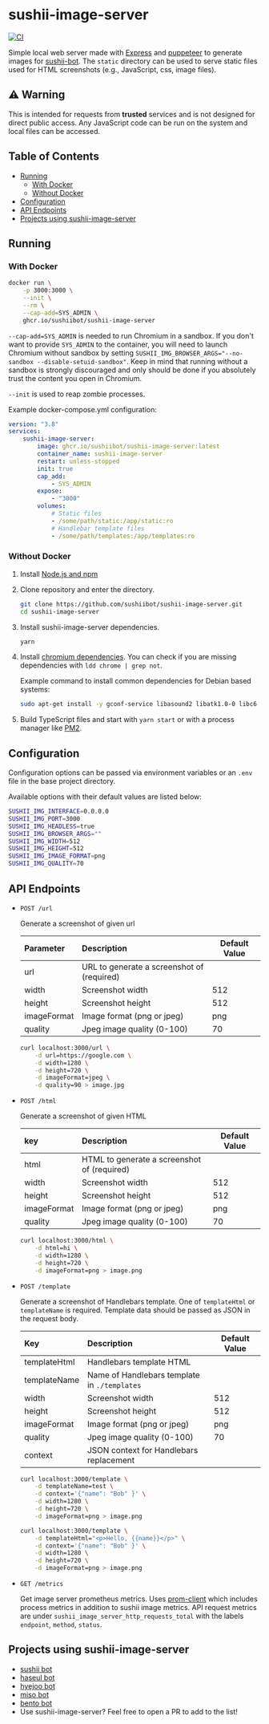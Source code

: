 # sushii-image-server <!-- omit in toc -->

[![CI](https://github.com/sushiibot/sushii-image-server/workflows/CI/badge.svg)](https://github.com/sushiibot/sushii-image-server/actions?query=workflow%3ACI)

Simple local web server made with [Express](https://github.com/expressjs/express) and
[puppeteer](https://github.com/GoogleChrome/puppeteer) to generate images for
[sushii-bot](https://github.com/sushiibot/sushii-ts-services). The `static` directory can
be used to serve static files used for HTML screenshots (e.g., JavaScript, css,
image files).

## ⚠ Warning <!-- omit in toc -->

This is intended for requests from **trusted** services and is not designed for
direct public access. Any JavaScript code can be run on the system and local
files can be accessed.

## Table of Contents <!-- omit in toc -->

- [Running](#running)
  - [With Docker](#with-docker)
  - [Without Docker](#without-docker)
- [Configuration](#configuration)
- [API Endpoints](#api-endpoints)
- [Projects using sushii-image-server](#projects-using-sushii-image-server)

## Running

### With Docker

```bash
docker run \
    -p 3000:3000 \
    --init \
    --rm \
    --cap-add=SYS_ADMIN \
    ghcr.io/sushiibot/sushii-image-server
```

`--cap-add=SYS_ADMIN` is needed to run Chromium in a sandbox. If you don't want
to provide `SYS_ADMIN` to the container, you will need to launch Chromium
without sandbox by setting `SUSHII_IMG_BROWSER_ARGS="--no-sandbox --disable-setuid-sandbox"`.
Keep in mind that running without a sandbox is
strongly discouraged and only should be done if you absolutely trust the content
you open in Chromium.

`--init` is used to reap zombie processes.

Example docker-compose.yml configuration:

```yml
version: "3.8"
services:
    sushii-image-server:
        image: ghcr.io/sushiibot/sushii-image-server:latest
        container_name: sushii-image-server
        restart: unless-stopped
        init: true
        cap_add:
            - SYS_ADMIN
        expose:
            - "3000"
        volumes:
            # Static files
            - /some/path/static:/app/static:ro
            # Handlebar template files
            - /some/path/templates:/app/templates:ro
```

### Without Docker

1. Install [Node.js and npm](https://nodejs.org/en/download/package-manager/)

2. Clone repository and enter the directory.

    ```bash
    git clone https://github.com/sushiibot/sushii-image-server.git
    cd sushii-image-server
    ```

3. Install sushii-image-server dependencies.

    ```bash
    yarn
    ```

4. Install [chromium dependencies](https://github.com/GoogleChrome/puppeteer/blob/master/docs/troubleshooting.md#chrome-headless-doesnt-launch). You can check if you are missing dependencies with `ldd chrome | grep not`.

    Example command to install common dependencies for Debian based systems:

    ```bash
    sudo apt-get install -y gconf-service libasound2 libatk1.0-0 libc6 libcairo2 libcups2 libdbus-1-3 libexpat1 libfontconfig1 libgcc1 libgconf-2-4 libgdk-pixbuf2.0-0 libglib2.0-0 libgtk-3-0 libnspr4 libpango-1.0-0 libpangocairo-1.0-0 libstdc++6 libx11-6 libx11-xcb1 libxcb1 libxcomposite1 libxcursor1 libxdamage1 libxext6 libxfixes3 libxi6 libxrandr2 libxrender1 libxss1 libxtst6 ca-certificates fonts-liberation libappindicator1 libnss3 lsb-release xdg-utils wget
    ```

5. Build TypeScript files and start with `yarn start` or with a process manager
   like [PM2].

## Configuration

Configuration options can be passed via environment variables or an `.env` file
in the base project directory.

Available options with their default values are listed below:

```bash
SUSHII_IMG_INTERFACE=0.0.0.0
SUSHII_IMG_PORT=3000
SUSHII_IMG_HEADLESS=true
SUSHII_IMG_BROWSER_ARGS=""
SUSHII_IMG_WIDTH=512
SUSHII_IMG_HEIGHT=512
SUSHII_IMG_IMAGE_FORMAT=png
SUSHII_IMG_QUALITY=70
```

## API Endpoints

* `POST /url`

  Generate a screenshot of given url

  | Parameter   | Description                                | Default Value |
  | :---------- | :----------------------------------------- | ------------- |
  | url         | URL to generate a screenshot of (required) |               |
  | width       | Screenshot width                           | 512           |
  | height      | Screenshot height                          | 512           |
  | imageFormat | Image format (png or jpeg)                 | png           |
  | quality     | Jpeg image quality (0-100)                 | 70            |

  ```bash
  curl localhost:3000/url \
      -d url=https://google.com \
      -d width=1280 \
      -d height=720 \
      -d imageFormat=jpeg \
      -d quality=90 > image.jpg
  ```

* `POST /html`

  Generate a screenshot of given HTML

  | key         | Description                                 | Default Value |
  | :---------- | :------------------------------------------ | ------------- |
  | html        | HTML to generate a screenshot of (required) |               |
  | width       | Screenshot width                            | 512           |
  | height      | Screenshot height                           | 512           |
  | imageFormat | Image format (png or jpeg)                  | png           |
  | quality     | Jpeg image quality (0-100)                  | 70            |

  ```bash
  curl localhost:3000/html \
      -d html=hi \
      -d width=1280 \
      -d height=720 \
      -d imageFormat=png > image.png
  ```

* `POST /template`

  Generate a screenshot of Handlebars template. One of `templateHtml` or
  `templateName` is required. Template data should be passed as JSON in the
  request body.

  | Key          | Description                                  | Default Value |
  | :----------- | :------------------------------------------- | ------------- |
  | templateHtml | Handlebars template HTML                     |               |
  | templateName | Name of Handlebars template in `./templates` |               |
  | width        | Screenshot width                             | 512           |
  | height       | Screenshot height                            | 512           |
  | imageFormat  | Image format (png or jpeg)                   | png           |
  | quality      | Jpeg image quality (0-100)                   | 70            |
  | context      | JSON context for Handlebars replacement      |               |

  ```bash
  curl localhost:3000/template \
      -d templateName=test \
      -d context='{"name": "Bob" }' \
      -d width=1280 \
      -d height=720 \
      -d imageFormat=png > image.png

  curl localhost:3000/template \
      -d templateHtml="<p>Hello, {{name}}</p>" \
      -d context='{"name": "Bob" }' \
      -d width=1280 \
      -d height=720 \
      -d imageFormat=png > image.png
  ```

* `GET /metrics`

  Get image server prometheus metrics. Uses [prom-client] which includes process
  metrics in addition to sushii image metrics. API request metrics are under
  `sushii_image_server_http_requests_total` with the labels `endpoint`,
  `method`, `status`.

## Projects using sushii-image-server

* [sushii bot]
* [haseul bot]
* [hyejoo bot]
* [miso bot]
* [bento bot]
* Use sushii-image-server? Feel free to open a PR to add to the list!

[PM2]: https://github.com/Unitech/pm2
[hyejoo bot]: https://top.gg/bot/733035786664149104
[prom-client]: https://github.com/siimon/prom-client
[sushii bot]: https://github.com/sushiibot/sushii-ts-services
[haseul bot]: https://github.com/twoscott/haseul-bot
[miso bot]: https://github.com/joinemm/miso-bot
[bento bot]: https://github.com/thebentobot/bentoTS

